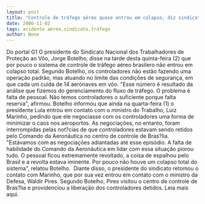 ```yaml
---
layout: post
title: "Controle de tráfego aéreo quase entrou em colapso, diz sindicato"
date: 2006-11-02
tags: acidente aéreo,sindicato,tráfego
author: None
---
```

Do portal G1
O presidente do Sindicato Nacional dos Trabalhadores de Proteção ao Vôo, Jorge Botelho, disse na tarde desta quinta-feira (2) que por pouco o sistema de controle de tráfego aéreo brasilero não entrou em colapso total.
Segundo Botelho, os controladores não estão fazendo uma operação padrão, mas atuando no limite das condições de segurança, em que cada um cuida de 14 aeronaves em vôo.
\"Esse número é resultado da análise que fizemos do gerenciamento do fluxo de tráfego. O problema é falta de pessoal. Não temos controladores o suficiente porque falta reserva\", afirmou.
Botelho informou que ainda na quarta-feira (1) o presidente Lula entrou em contato com o ministro do Trabalho, Luiz Marinho, pedindo que ele negociasse com os controladores uma forma de minimizar o caos nos aeroportos. As negociações, no entanto, foram interrompidas pelas not?cias de que controladores estavam sendo retidos pelo Comando da Aeronáutica no centro de controle de Bras?lia.
\"Estávamos com as negociações adiantadas até esse episódio. A falta de habilidade do Comando da Aeronáutica em lidar com essa situação piorou tudo. O pessoal ficou extremamente revoltado,&nbsp;a coisa de espalhou pelo Brasil e a revolta estava iminente. Por pouco não houve um colapso total&nbsp;do sistema\", relatou Botelho.&nbsp;
Diante disso,&nbsp;o presidente do sindicato retomou o contato com Marinho, que por sua vez entrou em contato com o ministro da Defesa, Waldir Pires. Segundo Botelho, Pires visitou o centro de controle de Bras?lia e providenciou a liberação dos controladores detidos. 
Leia mais aqui. 